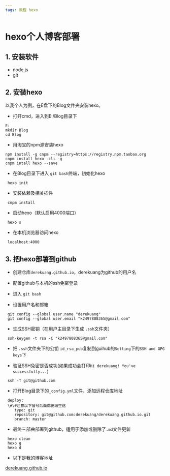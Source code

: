 ```yaml
---
tags: 教程 hexo
---
```


# hexo个人博客部署

## 1. 安装软件

- node.js
- git

## 2. 安装hexo

以我个人为例，在E盘下的Blog文件夹安装hexo。

- 打开cmd，进入到E:/Blog目录下

```
E:  
mkdir Blog  
cd Blog 
```

- 用淘宝的npm源安装hexo

```
npm install -g cnpm --registry=https://registry.npm.taobao.org  
cnpm install hexo -cli -g  
cnpm intall hexo --save
```

- 在Blog目录下进入 `git bash`终端，初始化hexo  

```
 hexo init  
```

- 安装依赖及相关插件  

```
 cnpm install  
```

- 启动hexo（默认启用4000端口）

```
 hexo s
```

- 在本机浏览器访问hexo

```
 localhost:4000
```

## 3. 把hexo部署到github

- 创建仓库`derekuang.github.io`，derekuang为github的用户名

- 配置github与本机的ssh免密登录

- 进入 `git bash`

- 设置用户名和邮箱

```
 git config --global user.name "derekuang"
 git config --global user.email "k2497808365@gmail.com"
```

- 生成SSH密钥（在用户主目录下生成 `.ssh`文件夹）

```
 ssh-keygen -t rsa -C "k2497808365@gmail.com"
```

- 把 `.ssh`文件夹下的公钥 `id_rsa_pub`复制到guihub的`Setting`下的`SSH and GPG keys`下

- 验证SSH免密是否成功(如果成功会打印`Hi derekuang! You've successfully...`)

```
 ssh -T git@github.com
```

- 打开Blog目录下的`_config.yml`文件，添加远程仓库地址

```
 deploy:  
 \#\#注意以下冒号后面都要跟空格 
 	type: git  
 	repository: git@github.com:derekuang/derekuang.github.io.git  
 	branch: master
```

- 最终三部曲部署到github，适用于添加或删除了`.md`文件更新

```
 hexo clean  
 hexo g
 hexo d
```

- 以下是我的博客地址

[derekuang.github.io](derekuang.github.io)